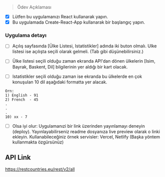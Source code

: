 > Ödev Açıklaması

-[x] Lütfen bu uygulamanızı React kullanarak yapın.
-[x] Bu uygulamada Create-React-App kullanarak bir başlangıç yapın.

### Uygulama detayı

-[ ] Açılış sayfasında [Ülke Listesi, Istatistikler] adında iki buton olmalı. Ulke listesi ise açılışta seçili olarak gelmeli. (Tab gibi düşünebilirsiniz.)

-[ ] Ülke listesi seçili olduğu zaman ekranda API'dan dönen ülkelerin [Isim, Bayrak, Baskent, Dil] bilgilerinin yer aldığı bir kart olacak.

-[ ] Istatistikler seçili olduğu zaman ise ekranda bu ülkelerde en çok konuşulan 10 dil aşağıdaki formatta yer alacak.

```
Orn:
1) English - 91
2) French  - 45
.
.
.
10) xx - 7
```

-[ ] Olsa iyi olur: Uygulamanızi bir link üzerinden yayınlamayı deneyin (deploy). Yayınlayabilirseniz readme dosyanıza live preview olarak o linki ekleyin. Kullanabileceğiniz örnek servisler: Vercel, Netlify (Başka yöntem kullanmakta özgürsünüz)

## API Link

https://restcountries.eu/rest/v2/all
